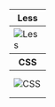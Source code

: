 <table>
<thead>
<tr>
<th height=30>
Less
</th>
</tr>
</thead>
<tbody>
<tr>
<td height=50 width=50>
<img src=https://github.com/AndriiKot/___Icons__and__Links___/blob/main/icons/less.svg alt=Less>
</td>
</tr>
</tbody>
<thead>
<tr>
<th height=30>
CSS
</th>
</tr>
</thead>
<tbody>
<tr>
<td height=50 width=50>
<img src=https://github.com/AndriiKot/___Icons__and__Links___/blob/main/icons/css.svg alt=CSS>
</td>
</tr>
</tbody>
</table>
